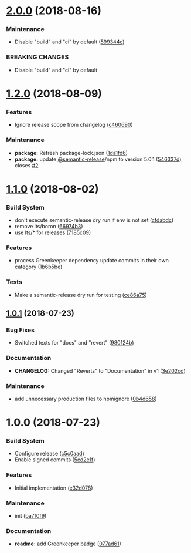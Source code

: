 # [2.0.0](https://github.com/Alorel/conventional-changelog-personal/compare/1.2.0...2.0.0) (2018-08-16)


### Maintenance

* Disable "build" and "ci" by default ([599344c](https://github.com/Alorel/conventional-changelog-personal/commit/599344c))


### BREAKING CHANGES

* Disable "build" and "ci" by default

# [1.2.0](https://github.com/Alorel/conventional-changelog-personal/compare/1.1.0...1.2.0) (2018-08-09)


### Features

* Ignore release scope from changelog ([c460690](https://github.com/Alorel/conventional-changelog-personal/commit/c460690))


### Maintenance

* **package:** Refresh package-lock.json ([1da1fd6](https://github.com/Alorel/conventional-changelog-personal/commit/1da1fd6))
* **package:** update [@semantic-release](https://github.com/semantic-release)/npm to version 5.0.1 ([546337d](https://github.com/Alorel/conventional-changelog-personal/commit/546337d)), closes [#2](https://github.com/Alorel/conventional-changelog-personal/issues/2)

# [1.1.0](https://github.com/Alorel/conventional-changelog-personal/compare/1.0.1...1.1.0) (2018-08-02)


### Build System

* don't execute semantic-release dry run if env is not set ([cfdabdc](https://github.com/Alorel/conventional-changelog-personal/commit/cfdabdc))
* remove lts/boron ([66974b3](https://github.com/Alorel/conventional-changelog-personal/commit/66974b3))
* use lts/* for releases ([7185c09](https://github.com/Alorel/conventional-changelog-personal/commit/7185c09))


### Features

* process Greenkeeper dependency update commits in their own category ([1b6b5be](https://github.com/Alorel/conventional-changelog-personal/commit/1b6b5be))


### Tests

* Make a semantic-release dry run for testing ([ce86a75](https://github.com/Alorel/conventional-changelog-personal/commit/ce86a75))

## [1.0.1](https://github.com/Alorel/conventional-changelog-personal/compare/1.0.0...1.0.1) (2018-07-23)


### Bug Fixes

* Switched texts for "docs" and "revert" ([980124b](https://github.com/Alorel/conventional-changelog-personal/commit/980124b))


### Documentation

* **CHANGELOG:** Changed "Reverts" to "Documentation" in v1 ([3e202cd](https://github.com/Alorel/conventional-changelog-personal/commit/3e202cd))


### Maintenance

* add unnecessary production files to npmignore ([0b4d658](https://github.com/Alorel/conventional-changelog-personal/commit/0b4d658))

# 1.0.0 (2018-07-23)


### Build System

* Configure release ([c5c0aad](https://github.com/Alorel/conventional-changelog-personal/commit/c5c0aad))
* Enable signed commits ([5cd2e1f](https://github.com/Alorel/conventional-changelog-personal/commit/5cd2e1f))


### Features

* Initial implementation ([e32d078](https://github.com/Alorel/conventional-changelog-personal/commit/e32d078))


### Maintenance

* init ([ba7f0f9](https://github.com/Alorel/conventional-changelog-personal/commit/ba7f0f9))


### Documentation

* **readme:** add Greenkeeper badge ([077ad61](https://github.com/Alorel/conventional-changelog-personal/commit/077ad61))
